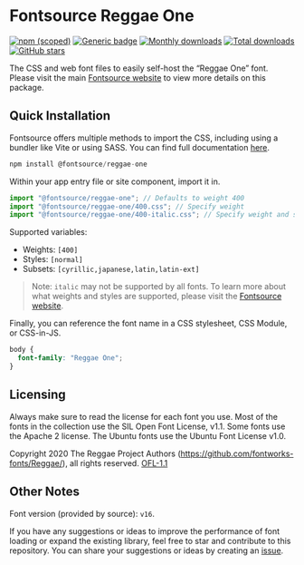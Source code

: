 # Fontsource Reggae One

[![npm (scoped)](https://img.shields.io/npm/v/@fontsource/reggae-one?color=brightgreen)](https://www.npmjs.com/package/@fontsource/reggae-one) [![Generic badge](https://img.shields.io/badge/fontsource-passing-brightgreen)](https://github.com/fontsource/fontsource) [![Monthly downloads](https://badgen.net/npm/dm/@fontsource/reggae-one)](https://github.com/fontsource/fontsource) [![Total downloads](https://badgen.net/npm/dt/@fontsource/reggae-one)](https://github.com/fontsource/fontsource) [![GitHub stars](https://img.shields.io/github/stars/fontsource/fontsource.svg?style=social&label=Star)](https://github.com/fontsource/fontsource/stargazers)

The CSS and web font files to easily self-host the “Reggae One” font. Please visit the main [Fontsource website](https://fontsource.org/fonts/reggae-one) to view more details on this package.

## Quick Installation

Fontsource offers multiple methods to import the CSS, including using a bundler like Vite or using SASS. You can find full documentation [here](https://fontsource.org/docs/getting-started/introduction).

```javascript
npm install @fontsource/reggae-one
```

Within your app entry file or site component, import it in.

```javascript
import "@fontsource/reggae-one"; // Defaults to weight 400
import "@fontsource/reggae-one/400.css"; // Specify weight
import "@fontsource/reggae-one/400-italic.css"; // Specify weight and style
```

Supported variables:
- Weights: `[400]`
- Styles: `[normal]`
- Subsets: `[cyrillic,japanese,latin,latin-ext]`

> Note: `italic` may not be supported by all fonts. To learn more about what weights and styles are supported, please visit the [Fontsource website](https://fontsource.org/fonts/reggae-one).

Finally, you can reference the font name in a CSS stylesheet, CSS Module, or CSS-in-JS.

```css
body {
  font-family: "Reggae One";
}
```

## Licensing
Always make sure to read the license for each font you use. Most of the fonts in the collection use the SIL Open Font License, v1.1. Some fonts use the Apache 2 license. The Ubuntu fonts use the Ubuntu Font License v1.0.

Copyright 2020 The Reggae Project Authors (https://github.com/fontworks-fonts/Reggae/), all rights reserved.
[OFL-1.1](http://scripts.sil.org/OFL)

## Other Notes
Font version (provided by source): `v16`.

If you have any suggestions or ideas to improve the performance of font loading or expand the existing library, feel free to star and contribute to this repository. You can share your suggestions or ideas by creating an [issue](https://github.com/fontsource/fontsource/issues).